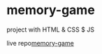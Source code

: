 # memory-game
project with HTML &amp; CSS $ JS

 live repo<a href="https://mora-abdallah.github.io/memory-game-main/">memory-game</a>
